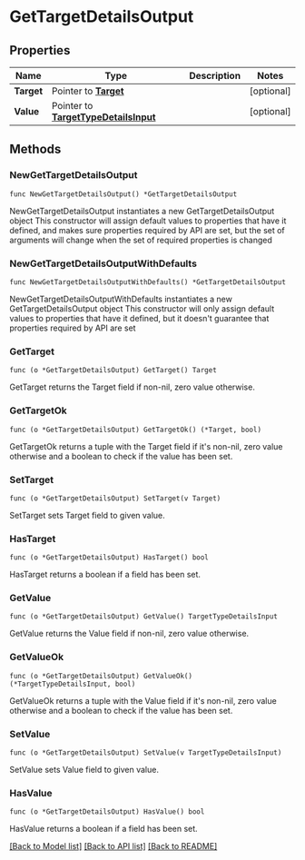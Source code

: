 # GetTargetDetailsOutput

## Properties

Name | Type | Description | Notes
------------ | ------------- | ------------- | -------------
**Target** | Pointer to [**Target**](Target.md) |  | [optional] 
**Value** | Pointer to [**TargetTypeDetailsInput**](TargetTypeDetailsInput.md) |  | [optional] 

## Methods

### NewGetTargetDetailsOutput

`func NewGetTargetDetailsOutput() *GetTargetDetailsOutput`

NewGetTargetDetailsOutput instantiates a new GetTargetDetailsOutput object
This constructor will assign default values to properties that have it defined,
and makes sure properties required by API are set, but the set of arguments
will change when the set of required properties is changed

### NewGetTargetDetailsOutputWithDefaults

`func NewGetTargetDetailsOutputWithDefaults() *GetTargetDetailsOutput`

NewGetTargetDetailsOutputWithDefaults instantiates a new GetTargetDetailsOutput object
This constructor will only assign default values to properties that have it defined,
but it doesn't guarantee that properties required by API are set

### GetTarget

`func (o *GetTargetDetailsOutput) GetTarget() Target`

GetTarget returns the Target field if non-nil, zero value otherwise.

### GetTargetOk

`func (o *GetTargetDetailsOutput) GetTargetOk() (*Target, bool)`

GetTargetOk returns a tuple with the Target field if it's non-nil, zero value otherwise
and a boolean to check if the value has been set.

### SetTarget

`func (o *GetTargetDetailsOutput) SetTarget(v Target)`

SetTarget sets Target field to given value.

### HasTarget

`func (o *GetTargetDetailsOutput) HasTarget() bool`

HasTarget returns a boolean if a field has been set.

### GetValue

`func (o *GetTargetDetailsOutput) GetValue() TargetTypeDetailsInput`

GetValue returns the Value field if non-nil, zero value otherwise.

### GetValueOk

`func (o *GetTargetDetailsOutput) GetValueOk() (*TargetTypeDetailsInput, bool)`

GetValueOk returns a tuple with the Value field if it's non-nil, zero value otherwise
and a boolean to check if the value has been set.

### SetValue

`func (o *GetTargetDetailsOutput) SetValue(v TargetTypeDetailsInput)`

SetValue sets Value field to given value.

### HasValue

`func (o *GetTargetDetailsOutput) HasValue() bool`

HasValue returns a boolean if a field has been set.


[[Back to Model list]](../README.md#documentation-for-models) [[Back to API list]](../README.md#documentation-for-api-endpoints) [[Back to README]](../README.md)


